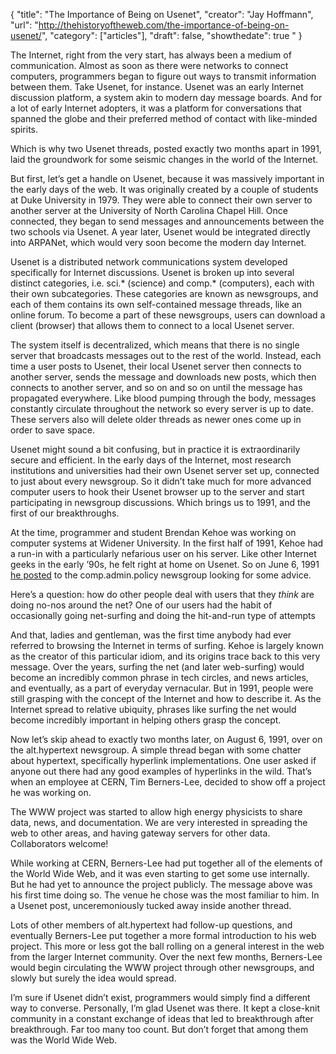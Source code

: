 {
  "title": "The Importance of Being on Usenet",
  "creator": "Jay Hoffmann",
  "url": "http://thehistoryoftheweb.com/the-importance-of-being-on-usenet/",
  "category": ["articles"],
  "draft": false,
  "showthedate": true
  "
}

The Internet, right from the very start, has always been a medium of communication. Almost as soon as there were networks to connect computers, programmers began to figure out ways to transmit information between them. Take Usenet, for instance. Usenet was an early Internet discussion platform, a system akin to modern day message boards. And for a lot of early Internet adopters, it was a platform for conversations that spanned the globe and their preferred method of contact with like-minded spirits.

Which is why two Usenet threads, posted exactly two months apart in 1991, laid the groundwork for some seismic changes in the world of the Internet.

But first, let’s get a handle on Usenet, because it was massively important in the early days of the web. It was originally created by a couple of students at Duke University in 1979. They were able to connect their own server to another server at the University of North Carolina Chapel Hill. Once connected, they began to send messages and announcements between the two schools via Usenet. A year later, Usenet would be integrated directly into ARPANet, which would very soon become the modern day Internet.

Usenet is a distributed network communications system developed specifically for Internet discussions. Usenet is broken up into several distinct categories, i.e. sci.* (science) and comp.* (computers), each with their own subcategories. These categories are known as newsgroups, and each of them contains its own self-contained message threads, like an online forum. To become a part of these newsgroups, users can download a client (browser) that allows them to connect to a local Usenet server.

The system itself is decentralized, which means that there is no single server that broadcasts messages out to the rest of the world. Instead, each time a user posts to Usenet, their local Usenet server then connects to another server, sends the message and downloads new posts, which then connects to another server, and so on and so on until the message has propagated everywhere. Like blood pumping through the body, messages constantly circulate throughout the network so every server is up to date. These servers also will delete older threads as newer ones come up in order to save space.

Usenet might sound a bit confusing, but in practice it is extraordinarily secure and efficient. In the early days of the Internet, most research institutions and universities had their own Usenet server set up, connected to just about every newsgroup. So it didn’t take much for more advanced computer users to hook their Usenet browser up to the server and start participating in newsgroup discussions. Which brings us to 1991, and the first of our breakthroughs.

At the time, programmer and student Brendan Kehoe was working on computer systems at Widener University. In the first half of 1991, Kehoe had a run-in with a particularly nefarious user on his server. Like other Internet geeks in the early ’90s, he felt right at home on Usenet. So on June 6, 1991 [he posted](https://groups.google.com/forum/#!original/comp.admin.policy/A-JUIeKlPUw/RyMspUG7dkwJ) to the comp.admin.policy newsgroup looking for some advice.

Here’s a question: how do other people deal with users that they *think* are doing no-nos around the net? One of our users had the habit of occasionally going net-surfing and doing the hit-and-run type of attempts

And that, ladies and gentleman, was the first time anybody had ever referred to browsing the Internet in terms of surfing. Kehoe is largely known as the creator of this particular idiom, and its origins trace back to this very message. Over the years, surfing the net (and later web-surfing) would become an incredibly common phrase in tech circles, and news articles, and eventually, as a part of everyday vernacular. But in 1991, people were still grasping with the concept of the Internet and how to describe it. As the Internet spread to relative ubiquity, phrases like surfing the net would become incredibly important in helping others grasp the concept.

Now let’s skip ahead to exactly two months later, on August 6, 1991, over on the alt.hypertext newsgroup. A simple thread began with some chatter about hypertext, specifically hyperlink implementations. One user asked if anyone out there had any good examples of hyperlinks in the wild. That’s when an employee at CERN, Tim Berners-Lee, decided to show off a project he was working on.

The WWW project was started to allow high energy physicists to share data, news, and documentation. We are very interested in spreading the web to other areas, and having gateway servers for other data. Collaborators welcome!

While working at CERN, Berners-Lee had put together all of the elements of the World Wide Web, and it was even starting to get some use internally. But he had yet to announce the project publicly. The message above was his first time doing so. The venue he chose was the most familiar to him. In a Usenet post, unceremoniously tucked away inside another thread.

Lots of other members of alt.hypertext had follow-up questions, and eventually Berners-Lee put together a more formal introduction to his web project. This more or less got the ball rolling on a general interest in the web from the larger Internet community. Over the next few months, Berners-Lee would begin circulating the WWW project through other newsgroups, and slowly but surely the idea would spread.

I’m sure if Usenet didn’t exist, programmers would simply find a different way to converse. Personally, I’m glad Usenet was there. It kept a close-knit community in a constant exchange of ideas that led to breakthrough after breakthrough. Far too many too count. But don’t forget that among them was the World Wide Web.